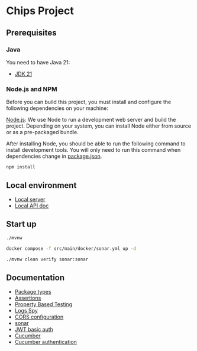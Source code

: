 # Chips Project

## Prerequisites

### Java

You need to have Java 21:
- [JDK 21](https://openjdk.java.net/projects/jdk/21/)

### Node.js and NPM

Before you can build this project, you must install and configure the following dependencies on your machine:

[Node.js](https://nodejs.org/): We use Node to run a development web server and build the project.
Depending on your system, you can install Node either from source or as a pre-packaged bundle.

After installing Node, you should be able to run the following command to install development tools.
You will only need to run this command when dependencies change in [package.json](package.json).

```
npm install
```

## Local environment

- [Local server](http://localhost:8081)
- [Local API doc](http://localhost:8081/swagger-ui.html)

<!-- jhipster-needle-localEnvironment -->

## Start up

```bash
./mvnw 
```

```bash
docker compose -f src/main/docker/sonar.yml up -d
```

```bash
./mvnw clean verify sonar:sonar
```


<!-- jhipster-needle-startupCommand -->

## Documentation

- [Package types](documentation/package-types.md)
- [Assertions](documentation/assertions.md)
- [Property Based Testing](documentation/property-based-testing.md)
- [Logs Spy](documentation/logs-spy.md)
- [CORS configuration](documentation/cors-configuration.md)
- [sonar](documentation/sonar.md)
- [JWT basic auth](documentation/jwt-basic-auth.md)
- [Cucumber](documentation/cucumber.md)
- [Cucumber authentication](documentation/cucumber-authentication.md)

<!-- jhipster-needle-documentation -->
